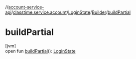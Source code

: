 //[account-service-api](../../../../index.md)/[classtime.service.account](../../index.md)/[LoginState](../index.md)/[Builder](index.md)/[buildPartial](build-partial.md)

# buildPartial

[jvm]\
open fun [buildPartial](build-partial.md)(): [LoginState](../index.md)
